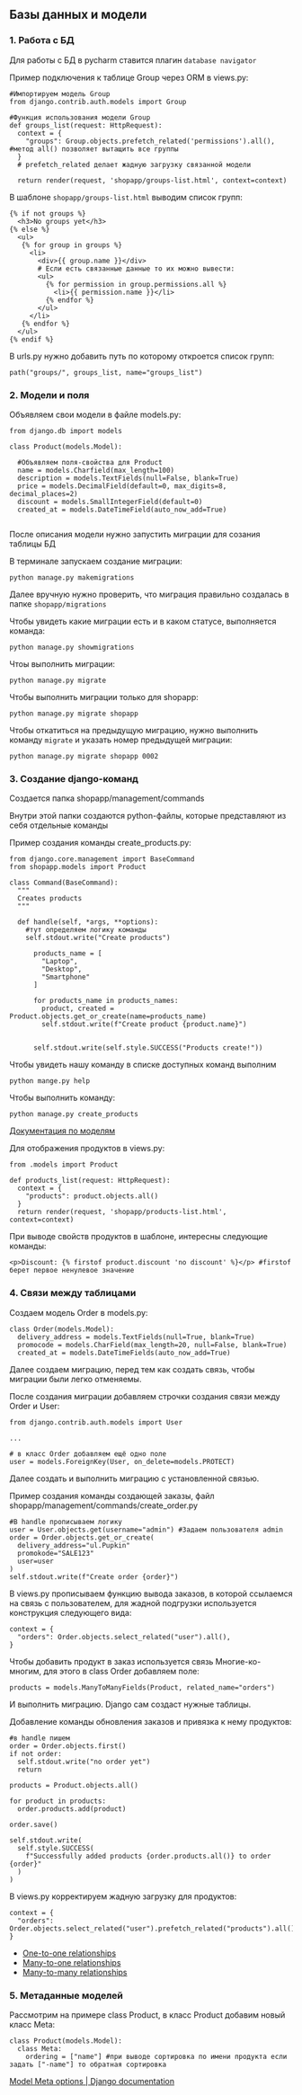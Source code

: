 ## Базы данных и модели

### 1. Работа с БД

Для работы с БД в pycharm ставится плагин ```database navigator```

Пример подключения к таблице Group через ORM в views.py:

```
#Импортируем модель Group
from django.contrib.auth.models import Group

#Функция использования модели Group
def groups_list(request: HttpRequest):
  context = {
    "groups": Group.objects.prefetch_related('permissions').all(), #метод all() позволяет вытащить все группы
  }
  # prefetch_related делает жадную загрузку связанной модели

  return render(request, 'shopapp/groups-list.html', context=context)

```

В шаблоне ```shopapp/groups-list.html``` выводим список групп:

```
{% if not groups %}
  <h3>No groups yet</h3>
{% else %}
  <ul>
   {% for group in groups %}
     <li>
       <div>{{ group.name }}</div>
       # Если есть связанные данные то их можно вывести:
       <ul>
         {% for permission in group.permissions.all %}
           <li>{{ permission.name }}</li>
         {% endfor %}
       </ul>
     </li>
   {% endfor %}
  </ul>
{% endif %}

```
В urls.py нужно добавить путь по которому откроется список групп:

```
path("groups/", groups_list, name="groups_list")

```

### 2. Модели и поля

Объявляем свои модели в файле models.py:

```
from django.db import models

class Product(models.Model):
  
  #Объявляем поля-свойства для Product
  name = models.Charfield(max_length=100)
  description = models.TextFields(null=False, blank=True)
  price = models.DecimalField(default=0, max_digits=8, decimal_places=2)
  discount = models.SmallIntegerField(default=0)
  created_at = models.DateTimeField(auto_now_add=True)


```

После описания модели нужно запустить миграции для созания таблицы БД

В терминале запускаем создание миграции:

```
python manage.py makemigrations

```

Далее вручную нужно проверить, что миграция правильно создалась в папке ```shopapp/migrations```

Чтобы увидеть какие миграции есть и в каком статусе, выполняется команда:

```
python manage.py showmigrations

```

Чтоы выполнить миграции:

```
python manage.py migrate

```
Чтобы выполнить миграции только для shopapp:

```
python manage.py migrate shopapp

```
Чтобы откатиться на предыдущую миграцию, нужно выполнить команду ```migrate``` и указать номер предыдущей миграции:

```
python manage.py migrate shopapp 0002

```


### 3. Создание django-команд

Создается папка shopapp/management/commands

Внутри этой папки создаются python-файлы, которые представляют из себя отдельные команды

Пример создания команды create_products.py:

```
from django.core.management import BaseCommand
from shopapp.models import Product

class Command(BaseCommand):
  """
  Creates products
  """
  
  def handle(self, *args, **options):
    #тут определяем логику команды
    self.stdout.write("Create products")

      products_name = [
        "Laptop",
        "Desktop",
        "Smartphone"
      ]

      for products_name in products_names:
        product, created = Product.objects.get_or_create(name=products_name)
        self.stdout.write(f"Create product {product.name}")


      self.stdout.write(self.style.SUCCESS("Products create!"))
```

Чтобы увидеть нашу команду в списке доступных команд выполним

```
python mange.py help

```

Чтобы выполнить команду:

```
python manage.py create_products

```
[Документация по моделям](https://docs.djangoproject.com/en/4.1/topics/db/models/)

Для отображения продуктов в views.py:

```
from .models import Product

def products_list(request: HttpRequest):
  context = {
    "products": product.objects.all()
  }
  return render(request, 'shopapp/products-list.html', context=context)

```
При выводе свойств продуктов в шаблоне, интересны следующие команды:

```
<p>Discount: {% firstof product.discount 'no discount' %}</p> #firstof берет первое ненулевое значение

```

### 4. Связи между таблицами

Создаем модель Order в models.py:

```
class Order(models.Model):
  delivery_address = models.TextFields(null=True, blank=True)
  promocode = models.CharField(max_length=20, null=False, blank=True)
  created_at = models.DateTimeFields(auto_now_add=True)

```
Далее создаем миграцию, перед тем как создать связь, чтобы миграции были легко отменяемы.

После создания миграции добавляем строчки создания связи между Order и User:

```
from django.contrib.auth.models import User

...

# в класс Order добавляем ещё одно поле
user = models.ForeignKey(User, on_delete=models.PROTECT)

```
Далее создать и выполнить миграцию с установленной связью.

Пример создания команды создающей заказы, файл shopapp/management/commands/create_order.py

```
#В handle прописываем логику
user = User.objects.get(username="admin") #Задаем пользователя admin
order = Order.objects.get_or_create(
  delivery_address="ul.Pupkin"
  promokode="SALE123"
  user=user
)
self.stdout.write(f"Create order {order}")

```

В views.py прописываем функцию вывода заказов, в которой ссылаемся на связь с пользователем, для жадной подгрузки используется конструкция следующего вида:

```
context = {
  "orders": Order.objects.select_related("user").all(),
}

```
Чтобы добавить продукт в заказ используется связь Многие-ко-многим, для этого в class Order добавляем поле:

```
products = models.ManyToManyFields(Product, related_name="orders")

```
И выполнить миграцию. Django сам создаст нужные таблицы.

Добавление команды обновления заказов и привязка к нему продуктов:

```
#в handle пишем
order = Order.objects.first()
if not order:
  self.stdout.write("no order yet")
  return

products = Product.objects.all()

for product in products:
  order.products.add(product)

order.save()

self.stdout.write(
  self.style.SUCCESS(
    f"Successfully added products {order.products.all()} to order {order}"
  )
)

```
В views.py корректируем жадную загрузку для продуктов:

```
context = {
  "orders": Order.objects.select_related("user").prefetch_related("products").all(),
}

```
 - [One-to-one relationships](https://docs.djangoproject.com/en/4.0/topics/db/examples/one_to_one/)
 - [Many-to-one relationships](https://docs.djangoproject.com/en/4.0/topics/db/examples/many_to_one/)
 - [Many-to-many relationships](https://docs.djangoproject.com/en/4.0/topics/db/examples/many_to_many/)

### 5. Метаданные моделей

Рассмотрим на примере class Product, в класс Product добавим новый класс Meta:

```
class Product(models.Model):
  class Meta:
    ordering = ["name"] #при выводе сортировка по имени продукта если задать ["-name"] то обратная сортировка

```

[Model Meta options | Django documentation](https://docs.djangoproject.com/en/4.1/ref/models/options/)


